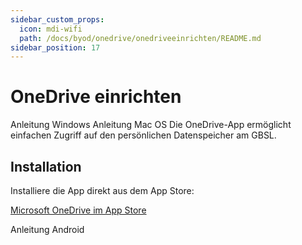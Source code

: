 ```yaml
---
sidebar_custom_props:
  icon: mdi-wifi
  path: /docs/byod/onedrive/onedriveeinrichten/README.md
sidebar_position: 17
---
```


# OneDrive einrichten

<Tabs>
  <TabItem value="win" label="Windows">
    Anleitung Windows
  </TabItem>
  <TabItem value="osx" label="Mac OS">
    Anleitung Mac OS
  </TabItem>
  <TabItem value="ios" label="iOS">
Die OneDrive-App ermöglicht einfachen Zugriff auf den persönlichen Datenspeicher am GBSL.

## Installation

Installiere die App direkt aus dem App Store:

[Microsoft OneDrive im App Store](https://apps.apple.com/us/app/microsoft-onedrive/id477537958)



  </TabItem>
  <TabItem value="android" label="Android">
    Anleitung Android
  </TabItem>
</Tabs>